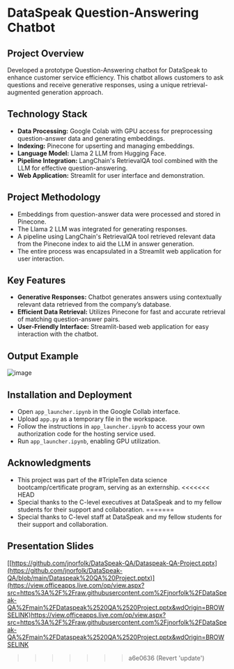 # DataSpeak Question-Answering Chatbot

## Project Overview
Developed a prototype Question-Answering chatbot for DataSpeak to enhance customer service efficiency. This chatbot allows customers to ask questions and receive generative responses, using a unique retrieval-augmented generation approach.

## Technology Stack
- **Data Processing:** Google Colab with GPU access for preprocessing question-answer data and generating embeddings.
- **Indexing:** Pinecone for upserting and managing embeddings.
- **Language Model:** Llama 2 LLM from Hugging Face.
- **Pipeline Integration:** LangChain's RetrievalQA tool combined with the LLM for effective question-answering.
- **Web Application:** Streamlit for user interface and demonstration.

## Project Methodology
- Embeddings from question-answer data were processed and stored in Pinecone.
- The Llama 2 LLM was integrated for generating responses.
- A pipeline using LangChain's RetrievalQA tool retrieved relevant data from the Pinecone index to aid the LLM in answer generation.
- The entire process was encapsulated in a Streamlit web application for user interaction.

## Key Features
- **Generative Responses:** Chatbot generates answers using contextually relevant data retrieved from the company’s database.
- **Efficient Data Retrieval:** Utilizes Pinecone for fast and accurate retrieval of matching question-answer pairs.
- **User-Friendly Interface:** Streamlit-based web application for easy interaction with the chatbot.

## Output Example
![image](https://github.com/jnorfolk/DataSpeak-QA/assets/117448822/23cdef94-6679-4ba8-aa31-274bc9693c43)

## Installation and Deployment
- Open `app_launcher.ipynb` in the Google Collab interface.
- Upload `app.py` as a temporary file in the workspace.
- Follow the instructions in `app_launcher.ipynb` to access your own authorization code for the hosting service used.
- Run `app_launcher.ipynb`, enabling GPU utilization. 

## Acknowledgments
- This project was part of the #TripleTen data science bootcamp/certificate program, serving as an externship.
<<<<<<< HEAD
- Special thanks to the C-level executives at DataSpeak and to my fellow students for their support and collaboration.
=======
- Special thanks to C-level staff at DataSpeak and my fellow students for their support and collaboration.

## Presentation Slides
[[https://github.com/jnorfolk/DataSpeak-QA/Dataspeak-QA-Project.pptx](https://github.com/jnorfolk/DataSpeak-QA/blob/main/Dataspeak%20QA%20Project.pptx)](https://view.officeapps.live.com/op/view.aspx?src=https%3A%2F%2Fraw.githubusercontent.com%2Fjnorfolk%2FDataSpeak-QA%2Fmain%2FDataspeak%2520QA%2520Project.pptx&wdOrigin=BROWSELINK)https://view.officeapps.live.com/op/view.aspx?src=https%3A%2F%2Fraw.githubusercontent.com%2Fjnorfolk%2FDataSpeak-QA%2Fmain%2FDataspeak%2520QA%2520Project.pptx&wdOrigin=BROWSELINK
>>>>>>> a6e0636 (Revert 'update')
